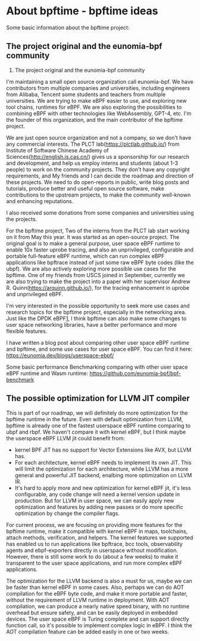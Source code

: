 # About bpftime - bpftime ideas

Some basic information about the bpftime project:

## The project original and the eunomia-bpf community

1. The project original and the eunomia-bpf community

I'm maintaining a small open source organization call eunomia-bpf. We
have contributors from multiple companies and universities, including
engineers from Alibaba, Tencent some students and teachers from
multiple universities. We are trying to make eBPF easier to use, and
exploring new tool chains, runtimes for eBPF. We are also exploring
the possibilities to combining eBPF with other technologies like
WebAssembly, GPT-4, etc. I'm the founder of this organization, and the
main contributor of the bpftime project.

We are just open source organization and not a company, so we don't
have any commercial interests. The PLCT
lab(<https://plctlab.github.io/>) from Institute of Software Chinese
Academy of Sciences(<http://english.is.cas.cn/>) gives us a sponsorship
for our research and development, and help us employ
interns and students (about 1-3 people) to work on the community
projects. They don't have any copyright requirements, and My friends
and I can decide the roadmap and direction of these projects. We need
to do open-reports in public, write blog posts and tutorials, produce
better and useful open source software, make contributions to the
upstream projects, to make the community well-known and enhancing
reputations.

I also received some donations from some companies and universities
using the projects.

For the bpftime project, Two of the interns from the PLCT lab start
working on it from May this year. It was started as an open-source
project. The original goal is to make a general purpose, user space
eBPF runtime to enable 10x faster uprobe tracing, and also an
unprivileged, configurable and portable full-feature eBPF runtime,
which can run complex eBPF applications like bpftrace instead of just
some raw eBPF byte codes (like the ubpf). We are also actively
exploring more possible use cases for the bpftime. One of my friends
from USCS joined in September, currently we are also trying to make
the project into a paper with her supervisor Andrew R.
Quinn(<https://arquinn.github.io/>), for the tracing enhancement in
uprobe and unprivileged eBPF.

I'm very interested in the possible opportunity to seek more use cases
and research topics for the bpftime project, especially in the
networking area. Just like the DPDK eBPF[1], I think bpftime can also
make some changes to user space networking libraries, have a better
performance and more flexible features.

I have written a blog post about comparing other user space eBPF
runtime and bpftime, and some use cases for user space eBPF. You can
find it here: <https://eunomia.dev/blogs/userspace-ebpf/>

Some basic performance Benchmarking comparing with other user space
eBPF runtime and Wasm runtime:
<https://github.com/eunomia-bpf/bpf-benchmark>

[1]: <https://www.dpdk.org/wp-content/uploads/sites/35/2018/10/pm-07-DPDK-BPFu6.pdf>

## The possible optimization for LLVM JIT compiler

This is part of our roadmap, we will definitely do more optimization
for the bpftime runtime in the future. Even with default optimization
from LLVM, bpftime is already one of the fastest userspace eBPF
runtime comparing to ubpf and rbpf. We haven't compare it with kernel
eBPF, but I think maybe the userspace eBPF LLVM jit could benefit
from:

- kernel BPF JIT has no support for Vector Extensions like AVX, but LLVM has.
- For each architecture, kernel eBPF needs to implement its own JIT.
This will limit the optimization for each architecture, while LLVM has
a more general and powerful JIT backend, enalbing more optimization on
LLVM IR.
- It's hard to apply more and new optimization for kernel eBPF jit,
it's less configurable, any code change will need a kernel version
update in production. But for LLVM in user space, we can easily apply
new optimization and features by adding new passes or do more specific
optimization by change the compiler flags.

For current process, we are focusing on providing more features for
the bpftime runtime, make it compatible with kernel eBPF in maps,
toolchains, attach methods, verification, and helpers. The kernel
features we supported has enabled us to run applications like
bpftrace, bcc tools, observability agents and ebpf-exporters directly
in userspace without modification. However, there is still some work
to do (about a few weeks) to make it transparent to the user space
applications, and run more complex eBPF applications.

The optimization for the LLVM backend is also a must for us, maybe we
can be faster than kernel eBPF in some cases. Also, perhaps we can do
AOT compilation for the eBPF byte code, and make it more portable and
faster, without the requirement of LLVM runtime in deployment. With
AOT compilation, we can produce a nearly native speed binary, with no
runtime overhead but ensure safety, and can be easily deployed in
embedded devices. The user space eBPF is Turing complete and can
support directly function call, so it's possible to implement complex
logic in eBPF. I think the AOT compilation feature can be added easily
in one or two weeks.
